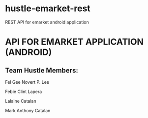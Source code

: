 # hustle-emarket-rest
REST API for emarket android application
<h1>API FOR EMARKET APPLICATION (ANDROID)</h1>
<h2>Team Hustle Members:</h2>
<p>Fel Gee Novert P. Lee</p>
<p>Febie Clint Lapera</p>
<p>Lalaine Catalan</p>
<p>Mark Anthony Catalan</p>
